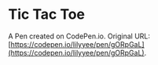 # Tic Tac Toe

A Pen created on CodePen.io. Original URL: [https://codepen.io/lilyyee/pen/gORpGaL](https://codepen.io/lilyyee/pen/gORpGaL).


